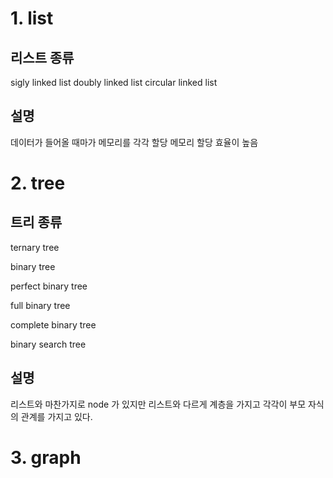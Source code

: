 # 1. list
## 리스트 종류
sigly linked list
doubly linked list
circular linked list
## 설명
데이터가 들어올 때마가 메모리를 각각 할당
메모리 할당 효율이 높음
# 2. tree
## 트리 종류
ternary tree

binary tree

perfect binary tree

full binary tree

complete binary tree

binary search tree

## 설명
리스트와 마찬가지로 node 가 있지만 리스트와 다르게 계층을 가지고 각각이 부모 자식의 관계를 가지고 있다.
# 3. graph
